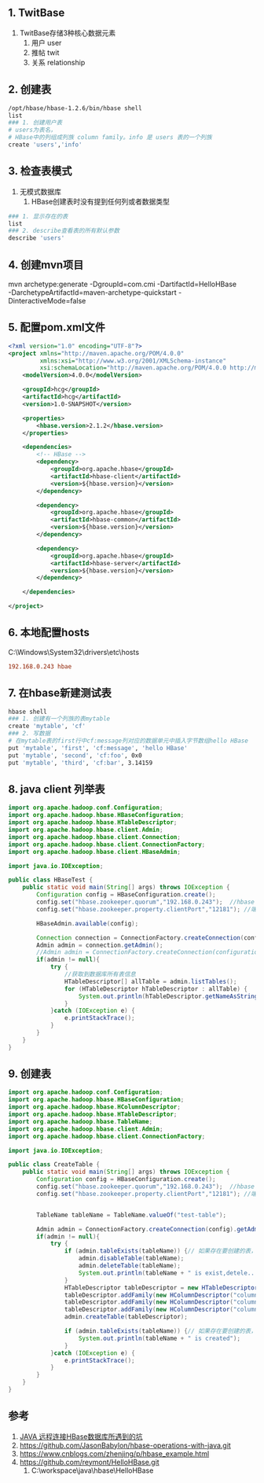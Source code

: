 
## 1. TwitBase

1. TwitBase存储3种核心数据元素
    1. 用户 user
    2. 推帖 twit
    3. 关系 relationship

## 2. 创建表

```sh
/opt/hbase/hbase-1.2.6/bin/hbase shell
list
### 1. 创建用户表
# users为表名，
# HBase中的列组成列族 column family。info 是 users 表的一个列族
create 'users','info'
```

## 3. 检查表模式

1. 无模式数据库
    1. HBase创建表时没有提到任何列或者数据类型

```sh
### 1. 显示存在的表
list
### 2. describe查看表的所有默认参数
describe 'users'
```

## 4. 创建mvn项目

mvn archetype:generate -DgroupId=com.cmi -DartifactId=HelloHBase \
  -DarchetypeArtifactId=maven-archetype-quickstart -DinteractiveMode=false


## 5. 配置pom.xml文件
```xml
<?xml version="1.0" encoding="UTF-8"?>
<project xmlns="http://maven.apache.org/POM/4.0.0"
         xmlns:xsi="http://www.w3.org/2001/XMLSchema-instance"
         xsi:schemaLocation="http://maven.apache.org/POM/4.0.0 http://maven.apache.org/xsd/maven-4.0.0.xsd">
    <modelVersion>4.0.0</modelVersion>

    <groupId>hcg</groupId>
    <artifactId>hcg</artifactId>
    <version>1.0-SNAPSHOT</version>

    <properties>
        <hbase.version>2.1.2</hbase.version>
    </properties>

    <dependencies>
        <!-- HBase -->
        <dependency>
            <groupId>org.apache.hbase</groupId>
            <artifactId>hbase-client</artifactId>
            <version>${hbase.version}</version>
        </dependency>

        <dependency>
            <groupId>org.apache.hbase</groupId>
            <artifactId>hbase-common</artifactId>
            <version>${hbase.version}</version>
        </dependency>

        <dependency>
            <groupId>org.apache.hbase</groupId>
            <artifactId>hbase-server</artifactId>
            <version>${hbase.version}</version>
        </dependency>

    </dependencies>

</project>
```

## 6. 本地配置hosts

C:\Windows\System32\drivers\etc\hosts

```conf
192.168.0.243 hbae
```

## 7. 在hbase新建测试表


```sh
hbase shell
### 1. 创建有一个列族的表mytable
create 'mytable', 'cf'
### 2. 写数据
# 在mytable表的first行中cf:message列对应的数据单元中插入字节数组hello HBase
put 'mytable', 'first', 'cf:message', 'hello HBase'
put 'mytable', 'second', 'cf:foo', 0x0
put 'mytable', 'third', 'cf:bar', 3.14159
```

## 8. java client 列举表

```java
import org.apache.hadoop.conf.Configuration;
import org.apache.hadoop.hbase.HBaseConfiguration;
import org.apache.hadoop.hbase.HTableDescriptor;
import org.apache.hadoop.hbase.client.Admin;
import org.apache.hadoop.hbase.client.Connection;
import org.apache.hadoop.hbase.client.ConnectionFactory;
import org.apache.hadoop.hbase.client.HBaseAdmin;

import java.io.IOException;

public class HBaseTest {
    public static void main(String[] args) throws IOException {
        Configuration config = HBaseConfiguration.create();
        config.set("hbase.zookeeper.quorum","192.168.0.243");  //hbase 服务地址
        config.set("hbase.zookeeper.property.clientPort","12181"); //端口号

        HBaseAdmin.available(config);

        Connection connection = ConnectionFactory.createConnection(config);
        Admin admin = connection.getAdmin();
        //Admin admin = ConnectionFactory.createConnection(configuration).getAdmin();
        if(admin != null){
            try {
                //获取到数据库所有表信息
                HTableDescriptor[] allTable = admin.listTables();
                for (HTableDescriptor hTableDescriptor : allTable) {
                    System.out.println(hTableDescriptor.getNameAsString());
                }
            }catch (IOException e) {
                e.printStackTrace();
            }
        }
    }
}

```
## 9. 创建表

```java
import org.apache.hadoop.conf.Configuration;
import org.apache.hadoop.hbase.HBaseConfiguration;
import org.apache.hadoop.hbase.HColumnDescriptor;
import org.apache.hadoop.hbase.HTableDescriptor;
import org.apache.hadoop.hbase.TableName;
import org.apache.hadoop.hbase.client.Admin;
import org.apache.hadoop.hbase.client.ConnectionFactory;

import java.io.IOException;

public class CreateTable {
    public static void main(String[] args) throws IOException {
        Configuration config = HBaseConfiguration.create();
        config.set("hbase.zookeeper.quorum","192.168.0.243");  //hbase 服务地址
        config.set("hbase.zookeeper.property.clientPort","12181"); //端口号


        TableName tableName = TableName.valueOf("test-table");

        Admin admin = ConnectionFactory.createConnection(config).getAdmin();
        if(admin != null){
            try {
                if (admin.tableExists(tableName)) {// 如果存在要创建的表，那么先删除，再创建 
                    admin.disableTable(tableName);
                    admin.deleteTable(tableName);
                    System.out.println(tableName + " is exist,detele....");
                }
                HTableDescriptor tableDescriptor = new HTableDescriptor(tableName);
                tableDescriptor.addFamily(new HColumnDescriptor("column1"));
                tableDescriptor.addFamily(new HColumnDescriptor("column2"));
                tableDescriptor.addFamily(new HColumnDescriptor("column3"));
                admin.createTable(tableDescriptor);

                if (admin.tableExists(tableName)) {// 如果存在要创建的表，那么先删除，再创建
                    System.out.println(tableName + " is created");
                }
            }catch (IOException e) {
                e.printStackTrace();
            }
        }
    }
}
```

## 参考

1. [JAVA 远程连接HBase数据库所遇到的坑](https://blog.csdn.net/ycf921244819/article/details/81706119)
2. https://github.com/JasonBabylon/hbase-operations-with-java.git
3. https://www.cnblogs.com/zhenjing/p/hbase_example.html
4. https://github.com/reymont/HelloHBase.git
    1. C:\workspace\java\hbase\HelloHBase